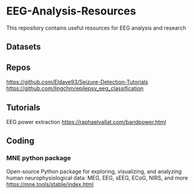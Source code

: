 # EEG-Analysis-Resources
This repository contains useful resources for EEG analysis and research

## Datasets

## Repos
https://github.com/Eldave93/Seizure-Detection-Tutorials
https://github.com/lingchm/epilepsy_eeg_classification

## Tutorials
EEG power extraction https://raphaelvallat.com/bandpower.html

## Coding
### MNE python package
Open-source Python package for exploring, visualizing, and analyzing human neurophysiological data: MEG, EEG, sEEG, ECoG, NIRS, and more
https://mne.tools/stable/index.html
